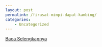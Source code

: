 ```yaml
---
layout: post
permalink: /firasat-mimpi-dapat-kambing/
categories:
    - Uncategorized
---
```


[Baca Selengkapnya](/10)